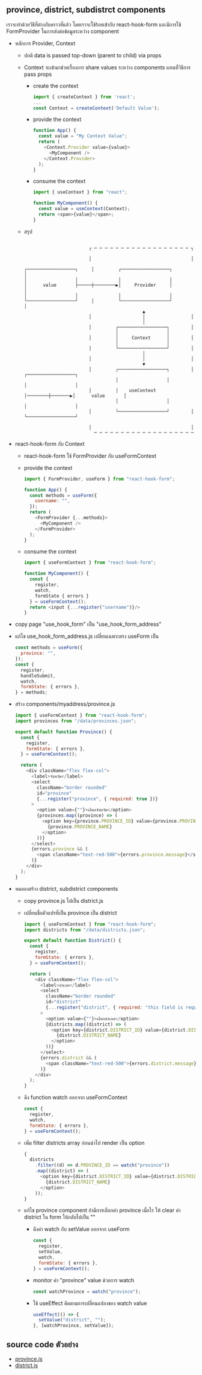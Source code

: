 ## province, district, subdistrct components

เราจะทำด้วยวิธีที่ต่างกับคราวที่แล้ว โดยเราจะใช้ร้อยเข้ากับ react-hook-form และมีการใช้ FormProvider ในการส่งต่อข้อมูลระหว่าง component

- หลักการ Provider, Context

  - ปกติ data is passed top-down (parent to child) via props
  - Context จะเข้ามาช่วยเรื่องการ share values ระหว่าง components แทนที่วิธีการ pass props

    - create the context
      ```js
      import { createContext } from 'react';
      ...
      const Context = createContext('Default Value');
      ```
    - provide the context
      ```js
      function App() {
        const value = "My Context Value";
        return (
          <Context.Provider value={value}>
            <MyComponent />
          </Context.Provider>
        );
      }
      ```
    - consume the context

      ```js
      import { useContext } from "react";

      function MyComponent() {
        const value = useContext(Context);
        return <span>{value}</span>;
      }
      ```

  - สรุป

    ```

                            ┌ ─ ─ ─ ─ ─ ─ ─ ─ ─ ─ ─ ─ ─ ─ ─ ─ ─ ─ ┐

                            │                                     │

    ┌──────────────────┐     │         ┌──────────────────┐        │
    │                  │               │                  │
    │      value       ├─────┼────────▶│     Provider     │        │
    │                  │               │                  │
    └──────────────────┘     │         └──────────────────┘        │
                                                ▲
                            │                   │                 │
                                                │
                            │         ┌──────────────────┐        │
                                      │                  │
                            │         │     Context      │        │
                                      │                  │
                            │         └──────────────────┘        │
                                                │
                            │                   │                 │
                                                ▼
                            │         ┌──────────────────┐        │        ┌──────────────────┐
                                      │                  │                 │                  │
                            │         │    useContext    │────────┼───────▶│      value       │
                                      │                  │                 │                  │
                            │         └──────────────────┘        │        └──────────────────┘

                            │                                     │
                              ─ ─ ─ ─ ─ ─ ─ ─ ─ ─ ─ ─ ─ ─ ─ ─ ─ ─ ─
    ```

- react-hook-form กับ Context

  - react-hook-form ใช้ FormProvider กับ useFormContext
  - provide the context

    ```js
    import { FormProvider, useForm } from "react-hook-form";

    function App() {
      const methods = useForm({
        username: "",
      });
      return (
        <FormProvider {...methods}>
          <MyComponent />
        </FormProvider>
      );
    }
    ```

  - consume the context

    ```js
    import { useFormContext } from "react-hook-form";

    function MyComponent() {
      const {
        register,
        watch,
        formState { errors }
      } = useFormContext();
      return <input {...register("username")}/>
    }
    ```

- copy page "use_hook_form" เป็น "use_hook_form_address"
- แก้ไข use_hook_form_address.js เปลี่ยนเฉพาะตรง useForm เป็น

  ```js
  const methods = useForm({
    province: "",
  });
  const {
    register,
    handleSubmit,
    watch,
    formState: { errors },
  } = methods;
  ```

- สร้าง components/myaddress/province.js

  ```js
  import { useFormContext } from "react-hook-form";
  import provinces from "/data/provinces.json";

  export default function Province() {
    const {
      register,
      formState: { errors },
    } = useFormContext();

    return (
      <div className="flex flex-col">
        <label>จังหวัด</label>
        <select
          className="border rounded"
          id="province"
          {...register("province", { required: true })}
        >
          <option value={""}>เลือกจังหวัด</option>
          {provinces.map((province) => (
            <option key={province.PROVINCE_ID} value={province.PROVINCE_ID}>
              {province.PROVINCE_NAME}
            </option>
          ))}
        </select>
        {errors.province && (
          <span className="text-red-500">{errors.province.message}</span>
        )}
      </div>
    );
  }
  ```

- ทดลองสร้าง district, subdistrict components

  - copy province.js ไปเป็น district.js
  - เปลี่ยนชื่อตัวแปรที่เป็น province เป็น district

    ```js
    import { useFormContext } from "react-hook-form";
    import districts from "/data/districts.json";

    export default function District() {
      const {
        register,
        formState: { errors },
      } = useFormContext();

      return (
        <div className="flex flex-col">
          <label>อำเภอ</label>
          <select
            className="border rounded"
            id="district"
            {...register("district", { required: "this field is required" })}
          >
            <option value={""}>เลือกอำเภอ</option>
            {districts.map((district) => (
              <option key={district.DISTRICT_ID} value={district.DISTRICT_ID}>
                {district.DISTRICT_NAME}
              </option>
            ))}
          </select>
          {errors.district && (
            <span className="text-red-500">{errors.district.message}</span>
          )}
        </div>
      );
    }
    ```

  - ดึง function watch ออกจาก useFormContext

    ```js
    const {
      register,
      watch,
      formState: { errors },
    } = useFormContext();
    ```

  - เพิ่ม filter districts array ก่อนนำไป render เป็น option

    ```js
    {
      districts
        .filter((d) => d.PROVINCE_ID == watch("province"))
        .map((district) => (
          <option key={district.DISTRICT_ID} value={district.DISTRICT_ID}>
            {district.DISTRICT_NAME}
          </option>
        ));
    }
    ```

  - แก้ไข province component ถ้ามีการเลือกค่า province เมื่อไร ให้ clear ค่า district ใน form ให้กลับไปเป็น ""
    - ดึงค่า watch กับ setValue ออกจาก useForm
      ```js
      const {
        register,
        setValue,
        watch,
        formState: { errors },
      } = useFormContext();
      ```
    - monitor ค่า "province" value ด้วยการ watch
      ```js
      const watchProvince = watch("province");
      ```
    - ใช้ useEffect ติดตามการเปลี่ยนแปลงของ watch value
      ```js
      useEffect(() => {
        setValue("district", "");
      }, [watchProvince, setValue]);
      ```

## source code ตัวอย่าง

- [province.js](./components/province.js)
- [district.js](./components/district.js)
